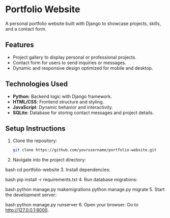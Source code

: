 # Portfolio Website

A personal portfolio website built with Django to showcase projects, skills, and a contact form.

## Features
- Project gallery to display personal or professional projects.
- Contact form for users to send inquiries or messages.
- Dynamic and responsive design optimized for mobile and desktop.

## Technologies Used
- **Python**: Backend logic with Django framework.
- **HTML/CSS**: Frontend structure and styling.
- **JavaScript**: Dynamic behavior and interactivity.
- **SQLite**: Database for storing contact messages and project details.

## Setup Instructions
1. Clone the repository:
   ```bash
   git clone https://github.com/yourusername/portfolio-website.git
2. Navigate into the project directory:

bash
cd portfolio-website
3. Install dependencies:

bash
pip install -r requirements.txt
4. Run database migrations:

bash
python manage.py makemigrations
python manage.py migrate
5. Start the development server:

bash
python manage.py runserver
6. Open your browser: Go to http://127.0.0.1:8000.
